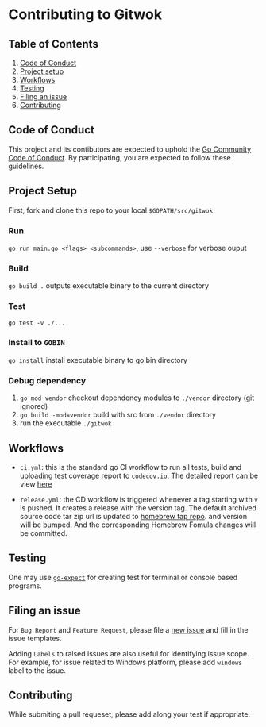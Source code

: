 # Contributing to Gitwok

## Table of Contents

1. [Code of Conduct](#code-of-conduct)
1. [Project setup](#project-setup)
1. [Workflows](#workflows)
1. [Testing](#testing)
1. [Filing an issue](#filing-an-issue)
1. [Contributing](#contributing)

## Code of Conduct

This project and its contibutors are expected to uphold the [Go Community Code of Conduct](https://golang.org/conduct). By participating, you are expected to follow these guidelines.

## Project Setup

First, fork and clone this repo to your local `$GOPATH/src/gitwok`

### Run
`go run main.go <flags> <subcommands>`, use `--verbose` for verbose ouput

### Build
`go build .` outputs executable binary to the current directory

### Test
`go test -v ./...`

### Install to `GOBIN`
`go install` install executable binary to go bin directory

### Debug dependency
1. `go mod vendor` checkout dependency modules to `./vendor` directory (git ignored)
1. `go build -mod=vendor` build with src from `./vendor` directory
1. run the executable `./gitwok`

## Workflows

* `ci.yml`: this is the standard go CI workflow to run all tests, build and uploading test coverage report to `codecov.io`. The detailed report can be view [here](https://codecov.io/gh/Roytangrb/gitwok)

* `release.yml`: the CD workflow is triggered whenever a tag starting with `v` is pushed. It creates a release with the version tag. The default archived source code tar zip url is updated to [homebrew tap repo](https://github.com/Roytangrb/homebrew-gitwok). and version will be bumped. And the corresponding Homebrew Fomula changes will be committed.

## Testing

One may use [`go-expect`](https://github.com/Netflix/go-expect) for creating test for terminal or console based programs.

## Filing an issue

For `Bug Report` and `Feature Request`, please file a [new issue](https://github.com/Roytangrb/gitwok/issues/new/choose) and fill in the issue templates.

Adding `Labels` to raised issues are also useful for identifying issue scope. For example, for issue related to Windows platform, please add `windows` label to the issue.

## Contributing

While submiting a pull requeset, please add along your test if appropriate.